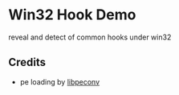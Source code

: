 # Win32 Hook Demo
reveal and detect of common hooks under win32

## Credits
- pe loading by [libpeconv](https://github.com/hasherezade/libpeconv)
